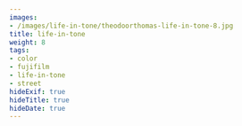 ```yaml
---
images:
- /images/life-in-tone/theodoorthomas-life-in-tone-8.jpg
title: life-in-tone
weight: 8
tags:
- color
- fujifilm
- life-in-tone
- street
hideExif: true
hideTitle: true
hideDate: true
---
```

